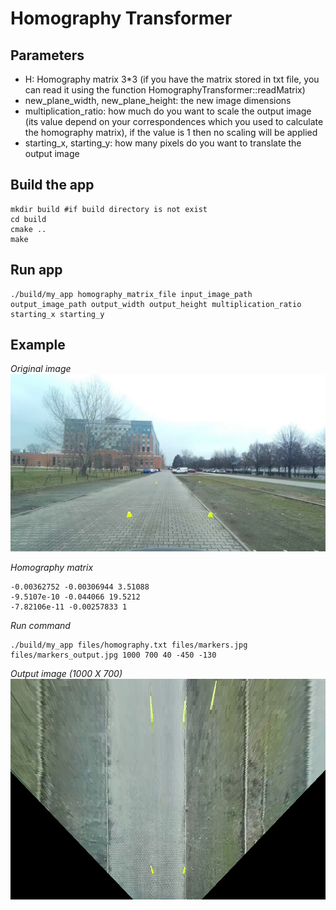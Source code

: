 # Homography Transformer

## Parameters

- H: Homography matrix 3*3 (if you have the matrix stored in txt file, you can read it using the function HomographyTransformer::readMatrix)
- new_plane_width, new_plane_height: the new image dimensions
- multiplication_ratio: how much do you want to scale the output image (its value depend on your correspondences which you used to calculate the homography matrix), if the value is 1 then no scaling will be applied
- starting_x, starting_y: how many pixels do you want to translate the output image

## Build the app

```shell
mkdir build #if build directory is not exist
cd build
cmake ..
make
```

## Run app

```shell
./build/my_app homography_matrix_file input_image_path output_image_path output_width output_height multiplication_ratio starting_x starting_y
```

## Example

*Original image*
![Original image](files/markers.jpg)

*Homography matrix*
```
-0.00362752 -0.00306944 3.51088 
-9.5107e-10 -0.044066 19.5212 
-7.82106e-11 -0.00257833 1 
```

*Run command*
```shell
./build/my_app files/homography.txt files/markers.jpg files/markers_output.jpg 1000 700 40 -450 -130
```

*Output image (1000 X 700)*
![Original image](files/markers_output.jpg)
